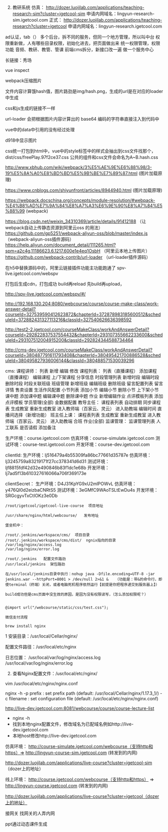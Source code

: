 2. 教研系统
仿真：
http://dozer.luojilab.com/applications/teaching-research-sim?cluster=igetcool-sim
申请内网域名：lingyun-research-sim.igetcool.com
正式：
http://dozer.luojilab.com/applications/teaching-research?cluster=igetcool
申请内网域名：lingyun-research.igetcool.com


ad认证，tab（）
多个后台，拆不同的服务，但同一个地方管理，所以叫中台
权限重新做，人有哪些目录权限，初始化进去，把页面做出来
统一权限管理，权限功能
音频、教研、教管、管课
前端cms拆分，新接口改一遍
做一个服务中心

长链接：秀场

vue inspect

webpack压缩图片

文件内容计算饿hash值，图片路劲是img/hash.png，生成的url是在对应的loader中生成

css和js生成的链接不一样

 url-loader 会把根据图片内容计算出的 base64 编码的字符串直接注入到代码中

 vue中的data中引用的没有经过处理

 d918中显示图片

 css统一打包到html中，vue中的style标签中的样式会抽出到css文件找那个，dist/css/freePlay.97f2ce37.css
 公共的组件和css文件会命名为A~B.hash.css

http://www.xbhub.com/wiki/webpack/3%E5%AE%9E%E6%88%98/3-19%E5%8A%A0%E8%BD%BD%E5%9B%BE%E7%89%87.html
(图片加载原理)

 https://www.cnblogs.com/shiyunfront/articles/8944940.html  (图片加载原理)

 https://webpack.docschina.org/concepts/module-resolution/#webpack-%E4%B8%AD%E7%9A%84%E8%A7%A3%E6%9E%90%E8%A7%84%E5%88%99 (webpack)

 https://blog.csdn.net/weixin_34310369/article/details/91412188 （让webpack自动上传静态资源到阿里云oss 的用法）
 https://github.com/gp5251/webpack-aliyun-oss/blob/master/index.js （webpack-aliyun-oss插件源码）
 https://help.aliyun.com/document_detail/111265.html?spm=a2c4g.11186623.6.1217.600e1e4eq1OsbH  （阿里云本地上传图片）
 https://github.com/webpack-contrib/url-loader （url-loader插件源码）


 在h5中替换源码中的，阿里云链接插件功能主功能跑通了
 spv-live.igetcool.com/webspv

 打包后生成cdn，打包成功
 build再reload
 先build再upload，

 http://spv-live.igetcool.com/webspv/#/

 http://192.168.130.204:8080/webcourse/course/course-make-class/work-answer-detail?courseId=327539590412623872&chapterId=372878983185600512&scheduleId=372882431327113216&classId=327540626636398592


http://test2-2.igetcool.com/courseMakeClass/workAndAnswerDetail?courseId=292822837537554432&chapterId=293107355662233600&scheduleId=293107512004915200&classId=292824344588734464

http://cms-dev.igetcool.com/courseMakeClass/workAndAnswerDetail?courseId=380487791611793408&chapterId=380495421700886528&scheduleId=380495827936006144&classId=380488571530039296

 cms:
课程讲师：
	列表
	新增
	编辑
	修改
课程列表：
	列表（直播课程）
	添加课程（直播课程）
	编辑课程
	上/下架课程
	分享信息
	时段管理列表
	新增时段
	编辑时段
	删除时段
	时段关联班级
	班级管理
	新增班级
	编辑班级
	删除班级
	留言配置列表
	留言详情
	售卖设置
	生活作风配置
	小节列表
	添加小节
	编辑小节
	删除小节
	上下架小节
	课中题
	添加课中题
	编辑课中题
	删除课中题
	作业
	新增编辑作业
	点评模板列表
	添加点评模板
	学员管理(全部)
	金数据配置
教导主任：
	课程表列表
	自动排期
	同步课程表
	生成教室
	重新生成教室
	进入教师端（百家云、灵云）
	进入助教端
	编辑时间
	直播间选择（新增功能）
班主任上课：
	课程表列表
	生成教室
	重新生成教室
	进入教师端（百家云、灵云）
	进入助教端
	合班
	作业(全部)
监课管理：
	监课管理列表
	人工联系
	是否请假
	添加备注

生产环境：course.igetcool.com
仿真环境：course-simulate.igetcool.com
测试环境：course-test.igetcool.com
开发环境：course-dev.igetcool.com



clientId:
生产环境：lj516479a4b55309fa86bc77661d35787e
仿真环境：lj3245759a83219171f27cc378341d6d31
测试环境：ljf8815fdf42d32e490846b83f1dc1e68b
开发环境：lj7ad5f13b610327616066a706f369173e


clientSecret：
生产环境：D4J31KpYG9xU2mlPOWvL
仿真环境：y476QI0d2eizbaCNRtS5
测试环境：3eGMfC9WAoTSLtEwDu4s
开发环境：SRGcgyvTxCtIOKz3e0Db


	/root/igetcool/igetcool-live-course  项目地址

	/usr/share/nginx/html/webcourse/   发布地址

	堡垒机中：

	/root/.jenkins/workspace/cms/  项目目录
	/root/.jenkins/workspace/cms/dist/  ngnix指向的目录  
	/var/log/nginx/access.log
	/var/log/nginx/error.log

	/root/.jenkins   配置文件路劲
	/usr/local/jenkins  架包路劲

	在/usr/local/jenkins目录中执行：nohup java -Dfile.encoding=UTF-8 -jar jenkins.war --httpPort=8001 > /dev/null 2>&1 &   （功能是：带&的命令行，即使terminal（终端）关闭，或者电脑死机程序依然运行【前提是你把程序递交到服务器上】） 

	build成功但是cms页面中没生效的原因，是因为没有权限读写，（怎么添加权限呢？）


 	@import url("/webcourse/static/css/test.css");

	微信支付流程

	brew install nginx
1
安装目录：/usr/local/Cellar/nginx/

配置文件路径：/usr/local/etc/nginx

日志位置： 
/usr/local/var/log/nginx/access.log 
/usr/local/var/log/nginx/error.log

2. 查看Nginx配置文件：/usr/local/etc/nginx/

vim /usr/local/etc/nginx/nginx.conf


 nginx -h
  -p prefix     : set prefix path (default: /usr/local/Cellar/nginx/1.17.3_1/)
  -c filename   : set configuration file (default: /usr/local/etc/nginx/nginx.conf)


http://live-dev.igetcool.com:8081/webcourse/course/course-lecture-list

+ nginx -h
+ 找到本地nginx配置文件，修改域名为已配域名例如http://live-dev.igetcool.com
+ 本地host修改http://live-dev.igetcool.com

仿真环境：
http://course-simulate.igetcool.com/webcourse（支持http和https）=> http://lingyun-course-sim.igetcool.com (转发到的内网) 

http://dozer.luojilab.com/applications/live-course?cluster=igetcool-sim （dozer上的地址）


线上环境：
http://course.igetcool.com/webcourse（支持http和https） => http://lingyun-course.igetcool.com (转发到的内网)

http://dozer.luojilab.com/applications/live-course?cluster=igetcool（dozer上的地址）

接网关
找网关的人弄内网

ppt通过动态课件生成